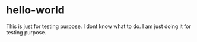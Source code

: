 # hello-world
This is just for testing purpose.
I dont know what to do. I am just doing it for testing purpose.
